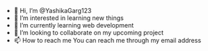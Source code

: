 - 👋 Hi, I’m @YashikaGarg123
- 👀 I’m interested in learning new things
- 🌱 I’m currently learning web development
- 💞️ I’m looking to collaborate on my upcoming project
- 📫 How to reach me You can reach me through my email address

<!---
YashikaGarg123/YashikaGarg123 is a ✨ special ✨ repository because its `README.md` (this file) appears on your GitHub profile.
You can click the Preview link to take a look at your changes.
--->
